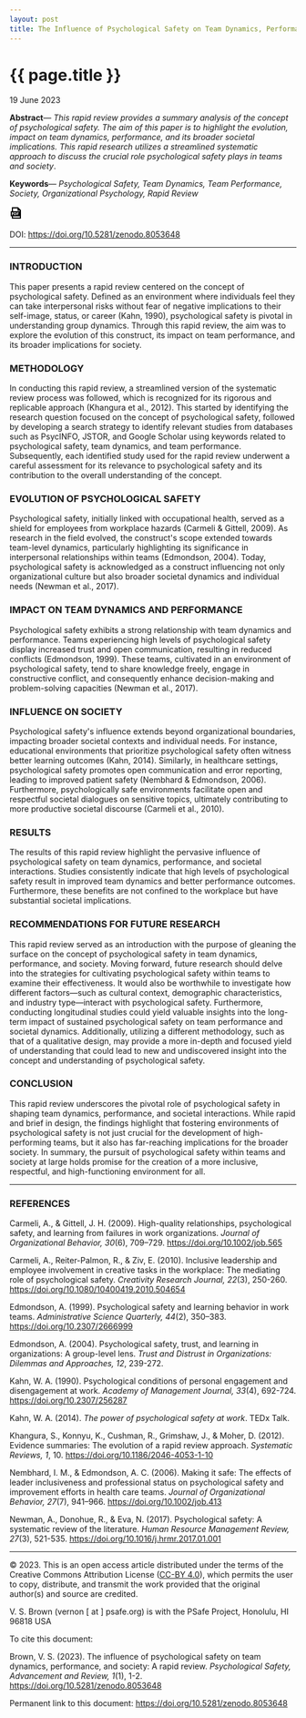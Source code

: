 ```yaml
---
layout: post
title: The Influence of Psychological Safety on Team Dynamics, Performance, and Society - A Rapid Review
---
```


{{ page.title }}
================

<p class="meta">19 June 2023</p>

**Abstract**— _This rapid review provides a summary analysis of the concept of 
psychological safety. The aim of this paper is to highlight the evolution, impact 
on team dynamics, performance, and its broader societal implications. This rapid 
research utilizes a streamlined systematic approach to discuss the crucial role 
psychological safety plays in teams and society_.

**Keywords**— _Psychological Safety, Team Dynamics, Team Performance, Society, 
Organizational Psychology, Rapid Review_

<a href="https://zenodo.org/record/8053648/files/Influence_of_Psychological_Safety_A_Rapid_Review.pdf?download=1" target="_blank"><img src="/images/pdf-icon.png"></a>

DOI: <a href="https://doi.org/10.5281/zenodo.8053648" target="_blank">https://doi.org/10.5281/zenodo.8053648</a>

__________________________________________________________________________________________________

### INTRODUCTION

This paper presents a rapid review centered on the concept of psychological safety. 
Defined as an environment where individuals feel they can take interpersonal risks 
without fear of negative implications to their self-image, status, or career 
(Kahn, 1990), psychological safety is pivotal in understanding group dynamics. 
Through this rapid review, the aim was to explore the evolution of this construct, 
its impact on team performance, and its broader implications for society.

### METHODOLOGY

In conducting this rapid review, a streamlined version of the systematic review 
process was followed, which is recognized for its rigorous and replicable approach 
(Khangura et al., 2012). This started by identifying the research question focused 
on the concept of psychological safety, followed by developing a search strategy to 
identify relevant studies from databases such as PsycINFO, JSTOR, and Google Scholar 
using keywords related to psychological safety, team dynamics, and team performance. 
Subsequently, each identified study used for the rapid review underwent a careful 
assessment for its relevance to psychological safety and its contribution to the 
overall understanding of the concept.

### EVOLUTION OF PSYCHOLOGICAL SAFETY

Psychological safety, initially linked with occupational health, served as a shield 
for employees from workplace hazards (Carmeli & Gittell, 2009). As research in the 
field evolved, the construct's scope extended towards team-level dynamics, particularly 
highlighting its significance in interpersonal relationships within teams 
(Edmondson, 2004). Today, psychological safety is acknowledged as a construct 
influencing not only organizational culture but also broader societal dynamics and 
individual needs (Newman et al., 2017).

### IMPACT ON TEAM DYNAMICS AND PERFORMANCE

Psychological safety exhibits a strong relationship with team dynamics and performance. 
Teams experiencing high levels of psychological safety display increased trust and 
open communication, resulting in reduced conflicts (Edmondson, 1999). These teams, 
cultivated in an environment of psychological safety, tend to share knowledge freely, 
engage in constructive conflict, and consequently enhance decision-making and 
problem-solving capacities (Newman et al., 2017).

### INFLUENCE ON SOCIETY

Psychological safety's influence extends beyond organizational boundaries, 
impacting broader societal contexts and individual needs. For instance, 
educational environments that prioritize psychological safety often witness 
better learning outcomes (Kahn, 2014). Similarly, in healthcare settings, 
psychological safety promotes open communication and error reporting, leading 
to improved patient safety (Nembhard & Edmondson, 2006). Furthermore, 
psychologically safe environments facilitate open and respectful societal 
dialogues on sensitive topics, ultimately contributing to more productive 
societal discourse (Carmeli et al., 2010). 

### RESULTS

The results of this rapid review highlight the pervasive influence of 
psychological safety on team dynamics, performance, and societal interactions. 
Studies consistently indicate that high levels of psychological safety 
result in improved team dynamics and better performance outcomes. Furthermore, 
these benefits are not confined to the workplace but have substantial societal 
implications.

### RECOMMENDATIONS FOR FUTURE RESEARCH

This rapid review served as an introduction with the purpose of gleaning 
the surface on the concept of psychological safety in team dynamics, 
performance, and society. Moving forward, future research should delve 
into the strategies for cultivating psychological safety within teams to 
examine their effectiveness. It would also be worthwhile to investigate 
how different factors—such as cultural context, demographic characteristics, 
and industry type—interact with psychological safety. Furthermore, conducting 
longitudinal studies could yield valuable insights into the long-term impact 
of sustained psychological safety on team performance and societal dynamics. 
Additionally, utilizing a different methodology, such as that of a qualitative 
design, may provide a more in-depth and focused yield of understanding that 
could lead to new and undiscovered insight into the concept and understanding 
of psychological safety.

### CONCLUSION

This rapid review underscores the pivotal role of psychological safety in 
shaping team dynamics, performance, and societal interactions. While rapid 
and brief in design, the findings highlight that fostering environments of 
psychological safety is not just crucial for the development of high-performing 
teams, but it also has far-reaching implications for the broader society. In 
summary, the pursuit of psychological safety within teams and society at large 
holds promise for the creation of a more inclusive, respectful, and 
high-functioning environment for all.

__________________________________________________________________________________________________

### REFERENCES

Carmeli, A., & Gittell, J. H. (2009). High-quality relationships, psychological 
safety, and learning from failures in work organizations. _Journal of 
Organizational Behavior, 30_(6), 709–729. https://doi.org/10.1002/job.565

Carmeli, A., Reiter-Palmon, R., & Ziv, E. (2010). Inclusive leadership and 
employee involvement in creative tasks in the workplace: The mediating role 
of psychological safety. _Creativity Research Journal, 22_(3), 250-260. 
https://doi.org/10.1080/10400419.2010.504654

Edmondson, A. (1999). Psychological safety and learning behavior in work teams. 
_Administrative Science Quarterly, 44_(2), 350–383. https://doi.org/10.2307/2666999

Edmondson, A. (2004). Psychological safety, trust, and learning in organizations: 
A group-level lens. _Trust and Distrust in Organizations: Dilemmas and 
Approaches, 12_, 239-272.

Kahn, W. A. (1990). Psychological conditions of personal engagement and 
disengagement at work. _Academy of Management Journal, 33_(4), 692-724. 
https://doi.org/10.2307/256287

Kahn, W. A. (2014). _The power of psychological safety at work_. TEDx Talk.

Khangura, S., Konnyu, K., Cushman, R., Grimshaw, J., & Moher, D. (2012). 
Evidence summaries: The evolution of a rapid review approach. _Systematic 
Reviews, 1_, 10. https://doi.org/10.1186/2046-4053-1-10

Nembhard, I. M., & Edmondson, A. C. (2006). Making it safe: The effects of 
leader inclusiveness and professional status on psychological safety and 
improvement efforts in health care teams. _Journal of Organizational Behavior, 
27_(7), 941–966. https://doi.org/10.1002/job.413

Newman, A., Donohue, R., & Eva, N. (2017). Psychological safety: A systematic 
review of the literature. _Human Resource Management Review, 27_(3), 521-535. 
https://doi.org/10.1016/j.hrmr.2017.01.001

__________________________________________________________________________________________________


© 2023. This is an open access article distributed under the terms of the 
Creative Commons Attribution License (<a href="https://creativecommons.org/licenses/by/4.0/legalcode" target="_blank">CC-BY 4.0</a>), 
which permits the user to copy, distribute, and transmit the work provided that 
the original author(s) and source are credited.

V. S. Brown (vernon [ at ] psafe.org) is with the PSafe Project, Honolulu, HI 96818 USA

To cite this document:

Brown, V. S. (2023). The influence of psychological safety on team dynamics, performance, 
and society: A rapid review. _Psychological Safety, Advancement and Review, 1_(1), 1-2. 
https://doi.org/10.5281/zenodo.8053648

Permanent link to this document:
<a href="https://doi.org/10.5281/zenodo.8053648" target="_blank">https://doi.org/10.5281/zenodo.8053648</a>

